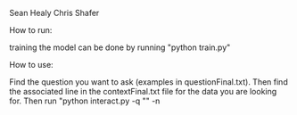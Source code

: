 Sean Healy
Chris Shafer

How to run:

training the model can be done by running "python train.py"

How to use:

Find the question you want to ask (examples in questionFinal.txt).
Then find the associated line in the contextFinal.txt file for the data you are looking for.
Then run "python interact.py -q "<question here>" -n <line number here>


